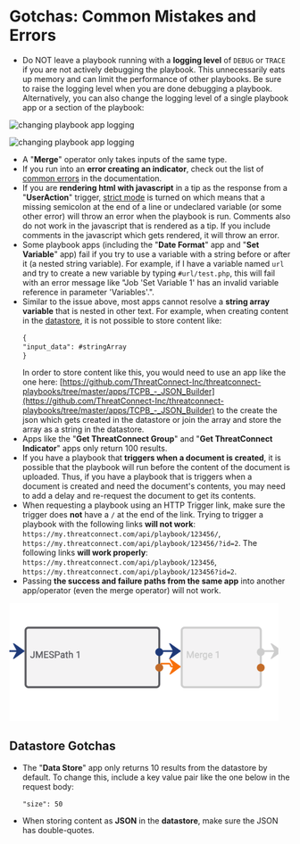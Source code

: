# Gotchas: Common Mistakes and Errors

- Do NOT leave a playbook running with a **logging level** of `DEBUG` or `TRACE` if you are not actively debugging the playbook. This unnecessarily eats up memory and can limit the performance of other playbooks. Be sure to raise the logging level when you are done debugging a playbook. Alternatively, you can also change the logging level of a single playbook app or a section of the playbook:

![changing playbook app logging](_images/change_app_logging_A.png)

![changing playbook app logging](_images/change_app_logging_B.png)

- A "**Merge**" operator only takes inputs of the same type.
- If you run into an **error creating an indicator**, check out the list of [common errors](https://docs.threatconnect.com/en/latest/common_errors.html#creating-indicators) in the documentation.
- If you are **rendering html with javascript** in a tip as the response from a "**UserAction**" trigger, [strict mode](https://developer.mozilla.org/en-US/docs/Web/JavaScript/Reference/Strict_mode) is turned on which means that a missing semicolon at the end of a line or undeclared variable (or some other error) will throw an error when the playbook is run. Comments also do not work in the javascript that is rendered as a tip. If you include comments in the javascript which gets rendered, it will throw an error.
- Some playbook apps (including the "**Date Format**" app and "**Set Variable**" app) fail if you try to use a variable with a string before or after it (a nested string variable). For example, if I have a variable named `url` and try to create a new variable by typing `#url/test.php`, this will fail with an error message like "Job 'Set Variable 1' has an invalid variable reference in parameter 'Variables'.".
- Similar to the issue above, most apps cannot resolve a **string array variable** that is nested in other text. For example, when creating content in the [datastore](https://pb-constructs.hightower.space/playbooks/introductions/datastore), it is not possible to store content like:
  ```
  {
  "input_data": #stringArray
  }
  ```
  In order to store content like this, you would need to use an app like the one here: [https://github.com/ThreatConnect-Inc/threatconnect-playbooks/tree/master/apps/TCPB_-_JSON_Builder](https://github.com/ThreatConnect-Inc/threatconnect-playbooks/tree/master/apps/TCPB_-_JSON_Builder) to the create the json which gets created in the datastore or join the array and store the array as a string in the datastore.
- Apps like the "**Get ThreatConnect Group**" and "**Get ThreatConnect Indicator**" apps only return 100 results.
- If you have a playbook that **triggers when a document is created**, it is possible that the playbook will run before the content of the document is uploaded. Thus, if you have a playbook that is triggers when a document is created and need the document's contents, you may need to add a delay and re-request the document to get its contents.
- When requesting a playbook using an HTTP Trigger link, make sure the trigger does **not** have a `/` at the end of the link. Trying to trigger a playbook with the following links **will not work**: `https://my.threatconnect.com/api/playbook/123456/`, `https://my.threatconnect.com/api/playbook/123456/?id=2`. The following links **will work properly**: `https://my.threatconnect.com/api/playbook/123456`, `https://my.threatconnect.com/api/playbook/123456?id=2`.
- Passing **the success and failure paths from the same app** into another app/operator (even the merge operator) will not work.

![changing playbook app logging](../constructs/_images/same_app_to_merge.png)


## Datastore Gotchas

- The "**Data Store**" app only returns 10 results from the datastore by default. To change this, include a key value pair like the one below in the request body:
  ```
  "size": 50
  ```
- When storing content as **JSON** in the **datastore**, make sure the JSON has double-quotes.
